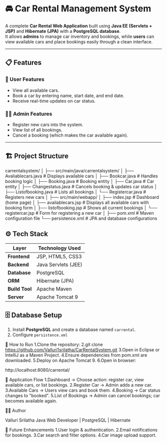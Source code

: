# 🚘 Car Rental Management System

A complete **Car Rental Web Application** built using **Java EE (Servlets + JSP)** and **Hibernate (JPA)** with a **PostgreSQL database**.  
It allows **admins** to manage car inventory and bookings, while **users** can view available cars and place bookings easily through a clean interface.

---

## 📋 Features

### 👥 User Features
- View all available cars.
- Book a car by entering name, start date, and end date.
- Receive real-time updates on car status.

### 🧑‍💼 Admin Features
- Register new cars into the system.
- View list of all bookings.
- Cancel a booking (which makes the car available again).

---

## 🏗️ Project Structure

carrentalsystem/
│
├── src/main/java/carrentalsystem/
│ ├── Avaliablecars.java # Displays available cars
│ ├── Bookcar.java # Handles booking logic
│ ├── Booking.java # Booking entity
│ ├── Car.java # Car entity
│ ├── Changestatus.java # Cancels booking & updates car status
│ ├── Listofbooking.java # Lists all bookings
│ └── Registercar.java # Registers new cars
│
├── src/main/webapp/
│ ├── index.jsp # Dashboard (home page)
│ ├── availablecars.jsp # Displays all available cars with booking form
│ ├── listofbooking.jsp # Shows all current bookings
│ └── registercar.jsp # Form for registering a new car
│
├── pom.xml # Maven configuration file
└── persistence.xml # JPA and database configurations

## ⚙️ Tech Stack

| Layer        | Technology Used |
|---------------|----------------|
| **Frontend**  | JSP, HTML5, CSS3 |
| **Backend**   | Java Servlets (JEE) |
| **Database**  | PostgreSQL |
| **ORM**       | Hibernate (JPA) |
| **Build Tool**| Apache Maven |
| **Server**    | Apache Tomcat 9 |

## 🗄️ Database Setup

1. Install **PostgreSQL** and create a database named `carrental`.
2. Configure `persistence.xml`

🚀 How to Run
 1.Clone the repository:
 2.git clone https://github.com/Valluri1srilatha/CarRentalSystem.git
 3.Open in Eclipse or IntelliJ as a Maven Project.
 4.Ensure dependencies from pom.xml are downloaded.
 5.Deploy on Apache Tomcat 9.
 6.Open in browser:

  http://localhost:8080/carrental/


  🧩 Application Flow
 1.Dashboard → Choose action: register car, view available cars, or list bookings.
 2.Register Car → Admin adds a new car.
 3.Available Cars → Users view cars and book them.
 4.Booking → Car status changes to "booked".
 5.List of Bookings → Admin can cancel bookings; car becomes available again.

 👩‍💻 Author

 Valluri Srilatha
Java Web Developer | PostgreSQL | Hibernate

🔮 Future Enhancements
 1.User login & authentication.
 2.Email notifications for bookings.
 3.Car search and filter options.
 4.Car image upload support.
 
